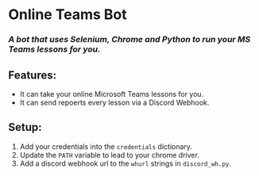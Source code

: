 # Online Teams Bot
### *A bot that uses Selenium, Chrome and Python to run your MS Teams lessons for you.*

## Features:
* It can take your online Microsoft Teams lessons for you.
* It can send repoerts every lesson via a Discord Webhook.

## Setup:
1. Add your credentials into the `credentials` dictionary.
2. Update the `PATH` variable to lead to your chrome driver.
3. Add a discord webhook url to the `whurl` strings in `discord_wh.py`.